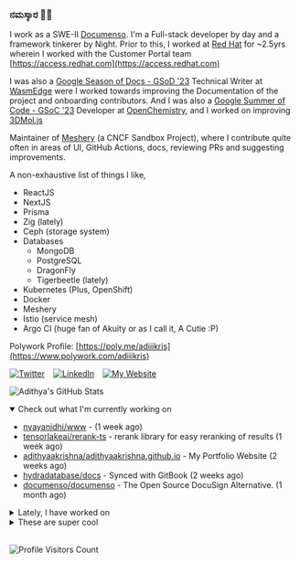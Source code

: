 ### ನಮಸ್ಕಾರ 🙏🏼
  
I work as a SWE-II [Documenso](https://documenso.com). I'm a Full-stack developer by day and a framework tinkerer by Night. Prior to this, I worked at [Red Hat](https://redhat.com) for ~2.5yrs wherein I worked with the Customer Portal team [https://access.redhat.com](https://access.redhat.com)

I was also a [Google Season of Docs - GSoD '23](https://developers.google.com/season-of-docs) Technical Writer at [WasmEdge](https://github.com/WasmEdge) were I worked towards improving the Documentation of the project and onboarding contributors. And I was also a [Google Summer of Code - GSoC '23](https://summerofcode.withgoogle.com/) Developer at [OpenChemistry](https://openchemistry.org), and I worked on improving [3DMol.js](https://github.com/3dmol/3Dmol.js)

Maintainer of [Meshery](https://github.com/meshery) (a CNCF Sandbox Project), where I contribute quite often in areas of UI, GitHub Actions, docs, reviewing PRs and suggesting improvements.

A non-exhaustive list of things I like,

- ReactJS
- NextJS
- Prisma
- Zig (lately)
- Ceph (storage system)
- Databases
  - MongoDB
  - PostgreSQL
  - DragonFly
  - Tigerbeetle (lately)
- Kubernetes (Plus, OpenShift)
- Docker
- Meshery
- Istio (service mesh)
- Argo CI (huge fan of Akuity or as I call it, A Cutie :P)

Polywork Profile: [https://poly.me/adiiikris](https://www.polywork.com/adiiikris)

[![Twitter](https://img.shields.io/badge/-@adii_kris-%231DA1F2?style=for-the-badge&logo=twitter&logoColor=ffffff)](https:/twitter.adikris.in) &ensp;
[![LinkedIn](https://img.shields.io/badge/-Adithya%20Krishna-%230A67C3?style=for-the-badge&logo=linkedin&logoColor=ffffff)](https://linkedin.adikris.in/) &ensp;
[![My Website](https://img.shields.io/badge/-My%20Website-%230A67C3?style=for-the-badge)](https://adikris.in/)



![Adithya's GitHub Stats](https://github-readme-stats.vercel.app/api?username=adithyaakrishna&show_icons=true&hide_border=true&title_color=fff&icon_color=79ff97&text_color=9f9f9f&bg_color=151515)


<details open="true">
  <summary>Check out what I'm currently working on</summary>
  
  - [nyayanidhi/www](https://github.com/nyayanidhi/www) -  (1 week ago)
  - [tensorlakeai/rerank-ts](https://github.com/tensorlakeai/rerank-ts) - rerank library for easy reranking of results (1 week ago)
  - [adithyaakrishna/adithyaakrishna.github.io](https://github.com/adithyaakrishna/adithyaakrishna.github.io) - My Portfolio Website (2 weeks ago)
  - [hydradatabase/docs](https://github.com/hydradatabase/docs) - Synced with GitBook (2 weeks ago)
  - [documenso/documenso](https://github.com/documenso/documenso) - The Open Source DocuSign Alternative. (1 month ago)
</details>

<details>
  <summary>Lately, I have worked on</summary>
  
  - [feat: minor ui fixes and updates](https://github.com/gator-labs/chomp/pull/256) on [gator-labs/chomp](https://github.com/gator-labs/chomp) (3 days ago)
  - [feat: update loops and add publish workflows](https://github.com/tensorlakeai/rerank-ts/pull/2) on [tensorlakeai/rerank-ts](https://github.com/tensorlakeai/rerank-ts) (1 week ago)
  - [chore: update images in the docs](https://github.com/hydradatabase/docs/pull/45) on [hydradatabase/docs](https://github.com/hydradatabase/docs) (3 weeks ago)
  - [chore: updated triage label](https://github.com/documenso/documenso/pull/1152) on [documenso/documenso](https://github.com/documenso/documenso) (1 month ago)
  - [feat: add template settings to create template flow](https://github.com/documenso/documenso/pull/1146) on [documenso/documenso](https://github.com/documenso/documenso) (1 month ago)
</details>

<details>
  <summary>These are super cool</summary>
  
  - [block-mesh/block-mesh-monorepo](https://github.com/block-mesh/block-mesh-monorepo) - BlockMesh, is an innovative, open and secure network that allows you to easily monetize your excess bandwidth. Giving you a great opportunity to passively profit and participate in the frontline of AI data layer, online privacy, open source and blockchain industries. (4 days ago)
  - [switchboard-xyz/switchboard](https://github.com/switchboard-xyz/switchboard) - 🔌 Libraries, SDKs, and Docs for interacting with the Switchboard deployments (4 days ago)
  - [gator-labs/chomp](https://github.com/gator-labs/chomp) -  (6 days ago)
  - [hydradatabase/hydra](https://github.com/hydradatabase/hydra) - Hydra: Column-oriented Postgres. Add scalable analytics to your project in minutes. (1 week ago)
  - [questdb/questdb](https://github.com/questdb/questdb) - An open source time-series database for fast ingest and SQL queries (1 week ago)
</details>

<br> 

![Profile Visitors Count](https://profile-counter.glitch.me/adithyaakrishna/count.svg)
